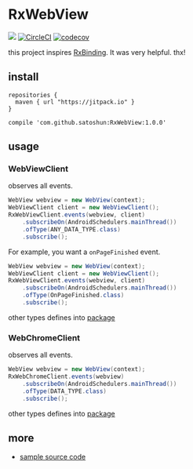 # RxWebView

[![](https://jitpack.io/v/satoshun/RxWebView.svg)](https://jitpack.io/#satoshun/RxWebView) [![CircleCI](https://circleci.com/gh/satoshun/RxWebView.svg?style=svg)](https://circleci.com/gh/satoshun/RxWebView) [![codecov](https://codecov.io/gh/satoshun/RxWebView/branch/master/graph/badge.svg)](https://codecov.io/gh/satoshun/RxWebView)

this project inspires [RxBinding](https://github.com/JakeWharton/RxBinding). It was very helpful. thx!


## install

```
repositories {
  maven { url "https://jitpack.io" }
}

compile 'com.github.satoshun:RxWebView:1.0.0'
```


## usage

### WebViewClient

observes all events.

```java
WebView webview = new WebView(context);
WebViewClient client = new WebViewClient();
RxWebViewClient.events(webview, client)
    .subscribeOn(AndroidSchedulers.mainThread())
    .ofType(ANY_DATA_TYPE.class)
    .subscribe();
```

For example, you want a `onPageFinished` event.
  
```java
WebView webview = new WebView(context);
WebViewClient client = new WebViewClient();
RxWebViewClient.events(webview, client)
    .subscribeOn(AndroidSchedulers.mainThread())
    .ofType(OnPageFinished.class)
    .subscribe();
```


other types defines into [package](reactivex/src/main/java/com/github/satoshun/reactivex/webkit/data)


### WebChromeClient

observes all events.

```java
WebView webview = new WebView(context);
RxWebChromeClient.events(webview)
    .subscribeOn(AndroidSchedulers.mainThread())
    .ofType(DATA_TYPE.class)
    .subscribe();
```

other types defines into [package](reactivex/src/main/java/com/github/satoshun/reactivex/webkit/data)


## more

- [sample source code](app/src/main/java/com/github/satoshun/reactivex/webview/example)
